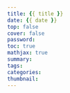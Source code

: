```yaml
---
title: {{ title }}
date: {{ date }}
top: false
cover: false
password:
toc: true
mathjax: true
summary:
tags:
categories:
thumbnail:
---
```

